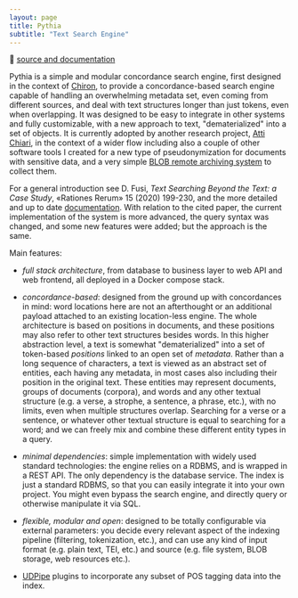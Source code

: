 ```yaml
---
layout: page
title: Pythia
subtitle: "Text Search Engine"
---
```


📖 [source and documentation](https://github.com/vedph/pythia)

Pythia is a simple and modular concordance search engine, first designed in the context of [Chiron](chiron.md), to provide a concordance-based search engine capable of handling an overwhelming metadata set, even coming from different sources, and deal with text structures longer than just tokens, even when overlapping. It was designed to be easy to integrate in other systems and fully customizable, with a new approach to text, "dematerialized" into a set of objects. It is currently adopted by another research project, [Atti Chiari](https://attichiari.unige.it/), in the context of a wider flow including also a couple of other software tools I created for a new type of pseudonymization for documents with sensitive data, and a very simple [BLOB remote archiving system](https://github.com/vedph/simple-blob) to collect them.

For a general introduction see D. Fusi, _Text Searching Beyond the Text: a Case Study_, «Rationes Rerum» 15 (2020) 199-230, and the more detailed and up to date [documentation](https://github.com/vedph/pythia). With relation to the cited paper, the current implementation of the system is more advanced, the query syntax was changed, and some new features were added; but the approach is the same.

Main features:

- _full stack architecture_, from database to business layer to web API and web frontend, all deployed in a Docker compose stack.

- _concordance-based_: designed from the ground up with concordances in mind: word locations here are not an afterthought or an additional payload attached to an existing location-less engine. The whole architecture is based on positions in documents, and these positions may also refer to other text structures besides words. In this higher abstraction level, a text is somewhat "dematerialized" into a set of token-based _positions_ linked to an open set of _metadata_. Rather than a long sequence of characters, a text is viewed as an abstract set of entities, each having any metadata, in most cases also including their position in the original text. These entities may represent documents, groups of documents (corpora), and words and any other textual structure (e.g. a verse, a strophe, a sentence, a phrase, etc.), with no limits, even when multiple structures overlap. Searching for a verse or a sentence, or whatever other textual structure is equal to searching for a word; and we can freely mix and combine these different entity types in a query.

- _minimal dependencies_: simple implementation with widely used standard technologies: the engine relies on a RDBMS, and is wrapped in a REST API. The only dependency is the database service. The index is just a standard RDBMS, so that you can easily integrate it into your own project. You might even bypass the search engine, and directly query or otherwise manipulate it via SQL.

- _flexible, modular and open_: designed to be totally configurable via external parameters: you decide every relevant aspect of the indexing pipeline (filtering, tokenization, etc.), and can use any kind of input format (e.g. plain text, TEI, etc.) and source (e.g. file system, BLOB storage, web resources etc.).

- [UDPipe](https://ufal.mff.cuni.cz/udpipe) plugins to incorporate any subset of POS tagging data into the index.
